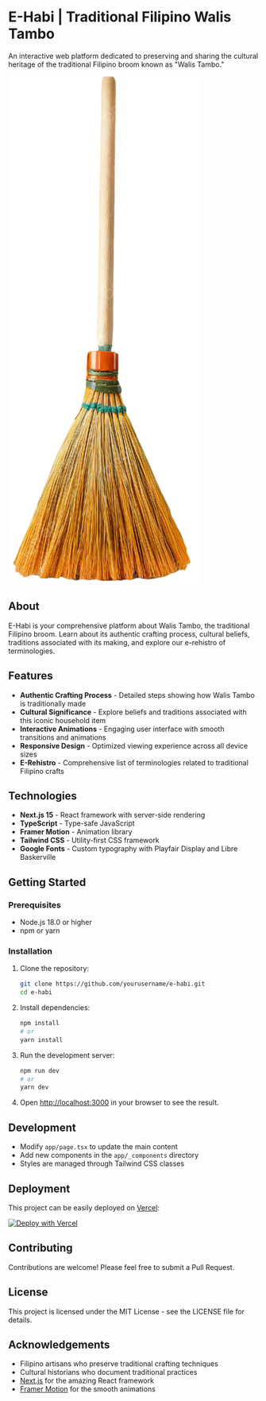 # E-Habi | Traditional Filipino Walis Tambo

An interactive web platform dedicated to preserving and sharing the cultural heritage of the traditional Filipino broom known as "Walis Tambo."

![E-Habi Preview](public/images/broom.png)

## About

E-Habi is your comprehensive platform about Walis Tambo, the traditional Filipino broom. Learn about its authentic crafting process, cultural beliefs, traditions associated with its making, and explore our e-rehistro of terminologies.

## Features

- **Authentic Crafting Process** - Detailed steps showing how Walis Tambo is traditionally made
- **Cultural Significance** - Explore beliefs and traditions associated with this iconic household item
- **Interactive Animations** - Engaging user interface with smooth transitions and animations
- **Responsive Design** - Optimized viewing experience across all device sizes
- **E-Rehistro** - Comprehensive list of terminologies related to traditional Filipino crafts

## Technologies

- **Next.js 15** - React framework with server-side rendering
- **TypeScript** - Type-safe JavaScript
- **Framer Motion** - Animation library
- **Tailwind CSS** - Utility-first CSS framework
- **Google Fonts** - Custom typography with Playfair Display and Libre Baskerville

## Getting Started

### Prerequisites

- Node.js 18.0 or higher
- npm or yarn

### Installation

1. Clone the repository:

   ```bash
   git clone https://github.com/yourusername/e-habi.git
   cd e-habi
   ```

2. Install dependencies:

   ```bash
   npm install
   # or
   yarn install
   ```

3. Run the development server:

   ```bash
   npm run dev
   # or
   yarn dev
   ```

4. Open [http://localhost:3000](http://localhost:3000) in your browser to see the result.

## Development

- Modify `app/page.tsx` to update the main content
- Add new components in the `app/_components` directory
- Styles are managed through Tailwind CSS classes

## Deployment

This project can be easily deployed on [Vercel](https://vercel.com/new?utm_source=github&utm_medium=readme&utm_campaign=e-habi):

[![Deploy with Vercel](https://vercel.com/button)](https://vercel.com/new/clone?repository-url=https%3A%2F%2Fgithub.com%2Fyourusername%2Fe-habi)

## Contributing

Contributions are welcome! Please feel free to submit a Pull Request.

## License

This project is licensed under the MIT License - see the LICENSE file for details.

## Acknowledgements

- Filipino artisans who preserve traditional crafting techniques
- Cultural historians who document traditional practices
- [Next.js](https://nextjs.org/) for the amazing React framework
- [Framer Motion](https://www.framer.com/motion/) for the smooth animations
